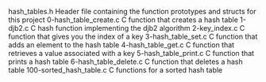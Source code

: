 hash_tables.h	Header file containing the function prototypes and structs for this project
0-hash_table_create.c	C function that creates a hash table
1-djb2.c	C hash function implementing the djb2 algorithm
2-key_index.c	C function that gives you the index of a key
3-hash_table_set.c	C function that adds an element to the hash table
4-hash_table_get.c	C function that retrieves a value associated with a key
5-hash_table_print.c	C function that prints a hash table
6-hash_table_delete.c	C function that deletes a hash table
100-sorted_hash_table.c	C functions for a sorted hash table
